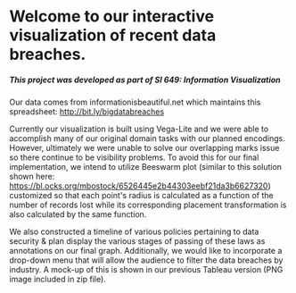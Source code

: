 # Welcome to our interactive visualization of recent data breaches.  
##### This project was developed as part of SI 649: Information Visualization

Our data comes from informationisbeautiful.net which maintains this spreadsheet: http://bit.ly/bigdatabreaches

Currently our visualization is built using Vega-Lite and we were able to accomplish many of our original domain tasks with our planned encodings.  However, ultimately we were unable to solve our overlapping marks issue so there continue to be visibility problems.  To avoid this for our final implementation, we intend to utilize  Beeswarm plot (similar to this solution shown here: https://bl.ocks.org/mbostock/6526445e2b44303eebf21da3b6627320) customized so that each point's radius is calculated as a function of the number of records lost while its corresponding placement transformation is also calculated by the same function.

We also constructed a timeline of various policies pertaining to data security & plan display the various stages of passing of these laws as annotations on our final graph.  Additionally, we would like to incorporate a drop-down menu that will allow the audience to filter the data breaches by industry.  A mock-up of this is shown in our previous Tableau version (PNG image included in zip file).  
